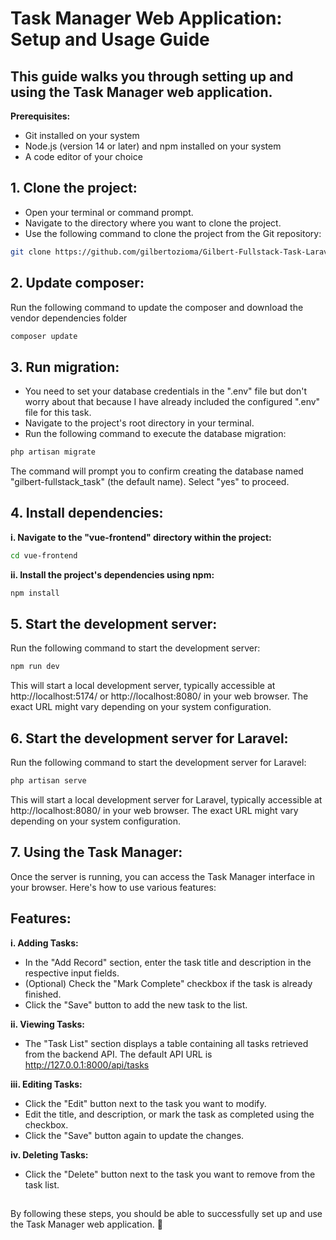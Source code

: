 # Task Manager Web Application: Setup and Usage Guide

## This guide walks you through setting up and using the Task Manager web application.

**Prerequisites:**

- Git installed on your system
- Node.js (version 14 or later) and npm installed on your system
- A code editor of your choice


## 1. Clone the project:

- Open your terminal or command prompt.
- Navigate to the directory where you want to clone the project.
- Use the following command to clone the project from the Git repository:

```bash
git clone https://github.com/gilbertozioma/Gilbert-Fullstack-Task-Laravel-and-Vue.git
```

##

## 2. Update composer:

Run the following command to update the composer and download the vendor dependencies folder

```bash
composer update
```

##

## 3. Run migration:

- You need to set your database credentials in the ".env" file but don't worry about that because I have already included the configured ".env" file for this task.
- Navigate to the project's root directory in your terminal.
- Run the following command to execute the database migration:

```bash
php artisan migrate
```
The command will prompt you to confirm creating the database named "gilbert-fullstack_task" (the default name). Select "yes" to proceed.

##

## 4. Install dependencies:

**i. Navigate to the "vue-frontend" directory within the project:**

```Bash
cd vue-frontend
```

**ii. Install the project's dependencies using npm:**

```bash
npm install
```

##

## 5. Start the development server:

Run the following command to start the development server:

```Bash
npm run dev
```
This will start a local development server, typically accessible at http://localhost:5174/ or http://localhost:8080/ in your web browser. The exact URL might vary depending on your system configuration.

##

## 6. Start the development server for Laravel:

Run the following command to start the development server for Laravel:

```Bash
php artisan serve
```
This will start a local development server for Laravel, typically accessible at http://localhost:8080/ in your web browser. The exact URL might vary depending on your system configuration.

## 7. Using the Task Manager:

Once the server is running, you can access the Task Manager interface in your browser. Here's how to use various features:

## Features:

**i. Adding Tasks:**

- In the "Add Record" section, enter the task title and description in the respective input fields.
- (Optional) Check the "Mark Complete" checkbox if the task is already finished.
- Click the "Save" button to add the new task to the list.

**ii. Viewing Tasks:**

- The "Task List" section displays a table containing all tasks retrieved from the backend API. The default API URL is http://127.0.0.1:8000/api/tasks

**iii. Editing Tasks:**

- Click the "Edit" button next to the task you want to modify.
- Edit the title, and description, or mark the task as completed using the checkbox.
- Click the "Save" button again to update the changes.

**iv. Deleting Tasks:**

- Click the "Delete" button next to the task you want to remove from the task list.

##

By following these steps, you should be able to successfully set up and use the Task Manager web application. 🙂
